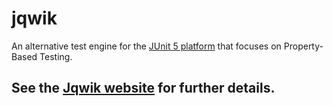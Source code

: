 # jqwik

An alternative test engine for the 
[JUnit 5 platform](http://junit.org/junit5/docs/current/api/org/junit/platform/engine/TestEngine.html)
that focuses on Property-Based Testing.

## See the [Jqwik website](http://jqwik.net) for further details.
